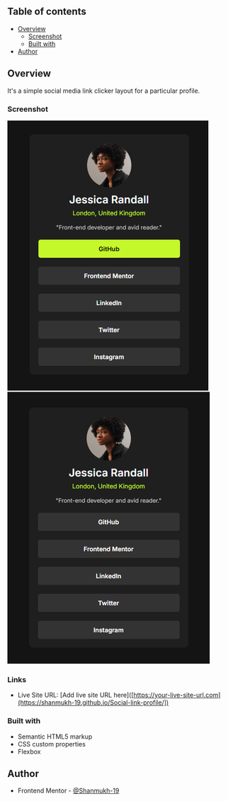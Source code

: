 ## Table of contents

- [Overview](#overview)
  - [Screenshot](#screenshot)
  - [Built with](#built-with)
- [Author](#author)
## Overview
 
 It's a simple social media link clicker layout for a particular profile.

### Screenshot
![alt text](image-1.png)
![alt text](image.png)


### Links

- Live Site URL: [Add live site URL here]([https://your-live-site-url.com](https://shanmukh-19.github.io/Social-link-profile/])

### Built with

- Semantic HTML5 markup
- CSS custom properties
- Flexbox

## Author

- Frontend Mentor - [@Shanmukh-19](https://www.frontendmentor.io/profile/Shanmukh-19)

